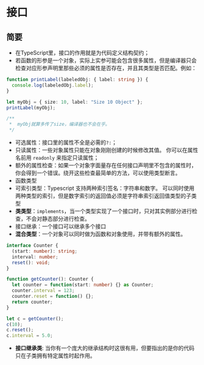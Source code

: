 # 接口


## 简要

- 在TypeScript里，接口的作用就是为代码定义结构契约；
- 若函数的形参是一个对象，实际上实参可能会包含很多属性，但是编译器只会检查对应形参声明里那些必须的属性是否存在，并且其类型是否匹配。例如：

```ts
function printLabel(labeledObj: { label: string }) {
  console.log(labeledObj.label);
}

let myObj = { size: 10, label: "Size 10 Object" };
printLabel(myObj);

/**
 *  myObj就算多传了size，编译器也不会在乎。 
 */
```

- 可选属性：接口里的属性不全是必需的`?:`；
- 只读属性：一些对象属性只能在对象刚刚创建的时候修改其值。 你可以在属性名前用 `readonly` 来指定只读属性；
- 额外的属性检查：如果一个对象字面量存在任何接口声明里不包含的属性时，你会得到一个错误。绕开这些检查最简单的方法，可以使用类型断言。
- 函数类型
- 可索引类型：Typescript 支持两种索引签名：字符串和数字。 可以同时使用两种类型的索引，但是数字索引的返回值必须是字符串索引返回值类型的子类型
- **类类型**：`implements`，当一个类型实现了一个接口时，只对其实例部分进行检查，不会对静态部分进行检查。
- 接口继承：一个接口可以继承多个接口
- **混合类型**：一个对象可以同时做为函数和对象使用，并带有额外的属性。
```ts
interface Counter {
  (start: number): string;
  interval: number;
  reset(): void;
}

function getCounter(): Counter {
  let counter = function(start: number) {} as Counter;
  counter.interval = 123;
  counter.reset = function() {};
  return counter;
}

let c = getCounter();
c(10);
c.reset();
c.interval = 5.0;
```

- **接口继承类**: 当你有一个庞大的继承结构时这很有用，但要指出的是你的代码只在子类拥有特定属性时起作用。